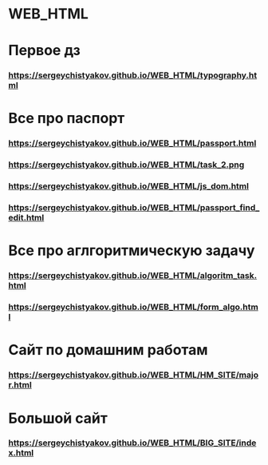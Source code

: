 # WEB_HTML
# Первое дз
### https://sergeychistyakov.github.io/WEB_HTML/typography.html
# Все про паспорт
### https://sergeychistyakov.github.io/WEB_HTML/passport.html
### https://sergeychistyakov.github.io/WEB_HTML/task_2.png
### https://sergeychistyakov.github.io/WEB_HTML/js_dom.html
### https://sergeychistyakov.github.io/WEB_HTML/passport_find_edit.html
# Все про аглгоритмическую задачу
### https://sergeychistyakov.github.io/WEB_HTML/algoritm_task.html
### https://sergeychistyakov.github.io/WEB_HTML/form_algo.html
# Сайт по домашним работам  
### https://sergeychistyakov.github.io/WEB_HTML/HM_SITE/major.html
# Большой сайт
### https://sergeychistyakov.github.io/WEB_HTML/BIG_SITE/index.html
